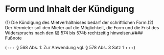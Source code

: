 # Form und Inhalt der Kündigung

(1) Die Kündigung des Mietverhältnisses bedarf der schriftlichen Form.(2) Der Vermieter soll den Mieter auf die Möglichkeit, die Form und die Frist des Widerspruchs nach den §§ 574 bis 574b rechtzeitig hinweisen.#### Fußnote

(+++ § 568 Abs. 1: Zur Anwendung vgl. § 578 Abs. 3 Satz 1 +++) 

